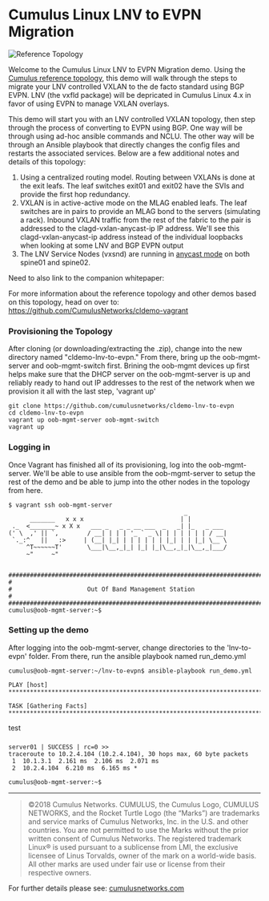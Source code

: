 # Cumulus Linux LNV to EVPN Migration
![Reference Topology](./documentation/cldemo_topology.png "Reference Topology")

Welcome to the Cumulus Linux LNV to EVPN Migration demo. Using the [Cumulus reference topology](https://github.com/CumulusNetworks/cldemo-vagrant), this demo will walk through the steps to migrate your LNV controlled VXLAN to the de facto standard using BGP EVPN.  LNV (the vxfld package) will be depricated in Cumulus Linux 4.x in favor of using EVPN to manage VXLAN overlays.

This demo will start you with an LNV controlled VXLAN topology, then step through the process of converting to EVPN using BGP. One way will be through using ad-hoc ansible commands and NCLU.  The other way will be through an Ansible playbook that directly changes the config files and restarts the associated services.  Below are a few additional notes and details of this topology:

1. Using a centralized routing model.  Routing between VXLANs is done at the exit leafs.  The leaf switches exit01 and exit02 have the SVIs and provide the first hop redundancy.
2. VXLAN is in active-active mode on the MLAG enabled leafs.  The leaf switches are in pairs to provide an MLAG bond to the servers (simulating a rack).  Inbound VXLAN traffic from the rest of the fabric to the pair is addressed to the clagd-vxlan-anycast-ip IP address.  We'll see this clagd-vxlan-anycast-ip address instead of the individual loopbacks when looking at some LNV and BGP EVPN output
3. The LNV Service Nodes (vxsnd) are running in [anycast mode](https://docs.cumulusnetworks.com/display/DOCS/Lightweight+Network+Virtualization+Overview#LightweightNetworkVirtualizationOverview-ScaleLNVbyLoadBalancingwithAnycast) on both spine01 and spine02.

Need to also link to the companion whitepaper:

For more information about the reference topology and other demos based on this topology, head on over to: https://github.com/CumulusNetworks/cldemo-vagrant

### Provisioning the Topology

After cloning (or downloading/extracting the .zip), change into the new directory named "cldemo-lnv-to-evpn." From there, bring up the oob-mgmt-server and oob-mgmt-switch first.  Brining the oob-mgmt devices up first helps make sure that the DHCP server on the oob-mgmt-server is up and reliably ready to hand out IP addresses to the rest of the network when we provision it all with the last step, 'vagrant up'

    git clone https://github.com/cumulusnetworks/cldemo-lnv-to-evpn
    cd cldemo-lnv-to-evpn
    vagrant up oob-mgmt-server oob-mgmt-switch
    vagrant up

### Logging in
Once Vagrant has finished all of its provisioning, log into the oob-mgmt-server.  We'll be able to use ansible from the oob-mgmt-server to setup the rest of the demo and be able to jump into the other nodes in the topology from here.

```
$ vagrant ssh oob-mgmt-server
                                                 _
      _______   x x x                           | |
 ._  <_______~ x X x   ___ _   _ _ __ ___  _   _| |_   _ ___
(' \  ,' || `,        / __| | | | '_ ` _ \| | | | | | | / __|
 `._:^   ||   :>     | (__| |_| | | | | | | |_| | | |_| \__ \
     ^T~~~~~~T'       \___|\__,_|_| |_| |_|\__,_|_|\__,_|___/
     ~"     ~"


############################################################################
#
#                     Out Of Band Management Station
#
############################################################################
cumulus@oob-mgmt-server:~$
```
### Setting up the demo
After logging into the oob-mgmt-server, change directories to the 'lnv-to-evpn' folder.  From there, run the ansible playbook named run_demo.yml

```
cumulus@oob-mgmt-server:~/lnv-to-evpn$ ansible-playbook run_demo.yml 

PLAY [host] *************************************************************************************************************************************************************

TASK [Gathering Facts] **************************************************************************************************************************************************
```

test

### 

```cumulus@oob-mgmt-server:~$ ansible server01 -a 'traceroute -n 10.2.4.104'
server01 | SUCCESS | rc=0 >>
traceroute to 10.2.4.104 (10.2.4.104), 30 hops max, 60 byte packets
 1  10.1.3.1  2.161 ms  2.106 ms  2.071 ms
 2  10.2.4.104  6.210 ms  6.165 ms *

cumulus@oob-mgmt-server:~$
```

---

>©2018 Cumulus Networks. CUMULUS, the Cumulus Logo, CUMULUS NETWORKS, and the Rocket Turtle Logo 
(the “Marks”) are trademarks and service marks of Cumulus Networks, Inc. in the U.S. and other 
countries. You are not permitted to use the Marks without the prior written consent of Cumulus 
Networks. The registered trademark Linux® is used pursuant to a sublicense from LMI, the exclusive 
licensee of Linus Torvalds, owner of the mark on a world-wide basis. All other marks are used under 
fair use or license from their respective owners.

For further details please see: [cumulusnetworks.com](http://www.cumulusnetworks.com)

